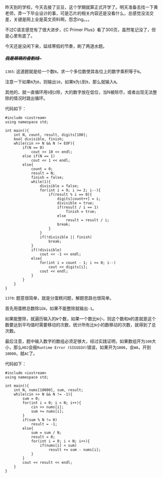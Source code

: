 昨天到的学校，今天去接了豆豆，这个学期就算正式开学了。明天准备去找一下黄老师，弄一下毕业设计的事，可是芯片的相关内容还是没看什么，总感觉没法交差，关键是网上全是英文资料啊，怨念ing。。。  

不过C语言感觉有了很大进步，《C Primer Plus》看了300页，虽然笔记没了，但是心里有底了。  

今天还是没闲下来，延续寒假的节奏，刷了两道水题。  

##### ~~~~~~~~~~~~我是萌萌的昏割线~~~~~~~~~~~~~  

`1365`: 这道题就是给一个数`N`，求一个多位数使其各位上的数字乘积等于`N`。  

注意一下如果`N`为`0`，则输出`10`，如果`N`为`1`到`9`，那么就输入`N`。  

其他的，就一直循环用`9`到`2`除，大的数字放在低位，当N被除尽，或者出现无法整除的情况时跳出循环。  

代码如下：  

    #include <iostream>
    using namespace std;

    int main(){
        int N, count, result, digits[100];
        bool divisible, finish;
        while(cin >> N && N != EOF){
            if(N == 0)
                cout << 10 << endl;
            else if(N == 1)
                cout << 1 << endl;
            else{
                count = 0;
                result = N;
                finish = false;
                while(1){
                    divisible = false;
                    for(int i = 9; i >= 2; i--){
                        if(result % i == 0){
                            digits[count++] = i;
                            divisible = true;
                            if(result / i == 1)
                                finish = true;
                            else
                                result = result / i;
                            break;
                        }
                    }
                    if(!divisible || finish)
                        break;
                }
                if(!divisible)
                    cout << -1 << endl;
                else{
                    for(int i = count - 1; i >= 0; i--)
                        cout << digits[i];
                    cout << endl;
                }
            }
        }
    }  
	
`1370`: 题意很简单，就是分蛋糕问题，解题思路也很简单。  

首先用蛋糕总数除以`N`，如果不能整除就输出`-1`。  

如果能整除，就遍历输入的`N`个数，如果一个数比`N`小，则这个数和`N`的差就是这个数要达到平均值时需要移动的次数，统计所有比`N`小的数移动的次数，就得到了总次数。  

最后注意，题中输入数字的数组必须足够大，经过实践证明，如果数组开为`100`大小，那么`HOJ`会报`Runtime Error (SIGSEGV)`错误，如果开为`1000`，会`WA`，开到`10000`，就`AC`了。  

代码如下：  

    #include <iostream>
    using namespace std;

    int main(){
        int N, nums[10000], sum, result;
        while(cin >> N && N != -1){
            sum = 0;
            for(int i = 0; i < N; i++){
                cin >> nums[i];
                sum += nums[i];
            }
            if(sum % N != 0)
                result = -1;
            else{
                sum = sum / N;
                result = 0;
                for(int i = 0; i < N; i++){
                    if(nums[i] < sum)
                        result += sum - nums[i];
                }
            }
            cout << result << endl;
        }
    }